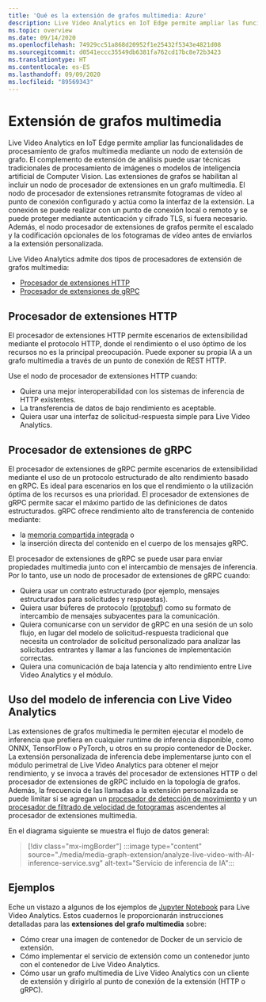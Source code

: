 ```yaml
---
title: 'Qué es la extensión de grafos multimedia: Azure'
description: Live Video Analytics en IoT Edge permite ampliar las funcionalidades de procesamiento de grafos multimedia mediante un nodo de extensión de grafo.
ms.topic: overview
ms.date: 09/14/2020
ms.openlocfilehash: 74929cc51a868d20952f1e25432f5343e4821d08
ms.sourcegitcommit: d0541eccc35549db6381fa762cd17bc8e72b3423
ms.translationtype: HT
ms.contentlocale: es-ES
ms.lasthandoff: 09/09/2020
ms.locfileid: "89569343"
---
```

# <a name="media-graph-extension"></a>Extensión de grafos multimedia

Live Video Analytics en IoT Edge permite ampliar las funcionalidades de procesamiento de grafos multimedia mediante un nodo de extensión de grafo. El complemento de extensión de análisis puede usar técnicas tradicionales de procesamiento de imágenes o modelos de inteligencia artificial de Computer Vision. Las extensiones de grafos se habilitan al incluir un nodo de procesador de extensiones en un grafo multimedia. El nodo de procesador de extensiones retransmite fotogramas de vídeo al punto de conexión configurado y actúa como la interfaz de la extensión. La conexión se puede realizar con un punto de conexión local o remoto y se puede proteger mediante autenticación y cifrado TLS, si fuera necesario. Además, el nodo procesador de extensiones de grafos permite el escalado y la codificación opcionales de los fotogramas de vídeo antes de enviarlos a la extensión personalizada.

Live Video Analytics admite dos tipos de procesadores de extensión de grafos multimedia:

* [Procesador de extensiones HTTP](media-graph-concept.md#http-extension-processor)
* [Procesador de extensiones de gRPC](media-graph-concept.md#grpc-extension-processor)

## <a name="http-extension-processor"></a>Procesador de extensiones HTTP

El procesador de extensiones HTTP permite escenarios de extensibilidad mediante el protocolo HTTP, donde el rendimiento o el uso óptimo de los recursos no es la principal preocupación. Puede exponer su propia IA a un grafo multimedia a través de un punto de conexión de REST HTTP. 

Use el nodo de procesador de extensiones HTTP cuando:

* Quiera una mejor interoperabilidad con los sistemas de inferencia de HTTP existentes.
* La transferencia de datos de bajo rendimiento es aceptable.
* Quiera usar una interfaz de solicitud-respuesta simple para Live Video Analytics.

## <a name="grpc-extension-processor"></a>Procesador de extensiones de gRPC

El procesador de extensiones de gRPC permite escenarios de extensibilidad mediante el uso de un protocolo estructurado de alto rendimiento basado en gRPC. Es ideal para escenarios en los que el rendimiento o la utilización óptima de los recursos es una prioridad. El procesador de extensiones de gRPC permite sacar el máximo partido de las definiciones de datos estructurados. gRPC ofrece rendimiento alto de transferencia de contenido mediante:

* la [memoria compartida integrada](https://en.wikipedia.org/wiki/Shared_memory) o 
* la inserción directa del contenido en el cuerpo de los mensajes gRPC. 

El procesador de extensiones de gRPC se puede usar para enviar propiedades multimedia junto con el intercambio de mensajes de inferencia.
Por lo tanto, use un nodo de procesador de extensiones de gRPC cuando:

* Quiera usar un contrato estructurado (por ejemplo, mensajes estructurados para solicitudes y respuestas).
* Quiera usar búferes de protocolo ([protobuf](https://developers.google.com/protocol-buffers)) como su formato de intercambio de mensajes subyacentes para la comunicación.
* Quiera comunicarse con un servidor de gRPC en una sesión de un solo flujo, en lugar del modelo de solicitud-respuesta tradicional que necesita un controlador de solicitud personalizado para analizar las solicitudes entrantes y llamar a las funciones de implementación correctas. 
* Quiera una comunicación de baja latencia y alto rendimiento entre Live Video Analytics y el módulo.

## <a name="use-your-inferencing-model-with-live-video-analytics"></a>Uso del modelo de inferencia con Live Video Analytics

Las extensiones de grafos multimedia le permiten ejecutar el modelo de inferencia que prefiera en cualquier runtime de inferencia disponible, como ONNX, TensorFlow o PyTorch, u otros en su propio contenedor de Docker. La extensión personalizada de inferencia debe implementarse junto con el módulo perimetral de Live Video Analytics para obtener el mejor rendimiento, y se invoca a través del procesador de extensiones HTTP o del procesador de extensiones de gRPC incluido en la topología de grafos. Además, la frecuencia de las llamadas a la extensión personalizada se puede limitar si se agregan un [procesador de detección de movimiento](media-graph-concept.md#motion-detection-processor) y un [procesador de filtrado de velocidad de fotogramas](media-graph-concept.md#frame-rate-filter-processor) ascendentes al procesador de extensiones multimedia.

En el diagrama siguiente se muestra el flujo de datos general:

> [!div class="mx-imgBorder"]
> :::image type="content" source="./media/media-graph-extension/analyze-live-video-with-AI-inference-service.svg" alt-text="Servicio de inferencia de IA":::

## <a name="samples"></a>Ejemplos

Eche un vistazo a algunos de los ejemplos de [Jupyter Notebook](https://github.com/Azure/live-video-analytics/blob/master/utilities/video-analysis/notebooks/readme.md) para Live Video Analytics. Estos cuadernos le proporcionarán instrucciones detalladas para las **extensiones del grafo multimedia** sobre:

* Cómo crear una imagen de contenedor de Docker de un servicio de extensión.
* Cómo implementar el servicio de extensión como un contenedor junto con el contenedor de Live Video Analytics.
* Cómo usar un grafo multimedia de Live Video Analytics con un cliente de extensión y dirigirlo al punto de conexión de la extensión (HTTP o gRPC).